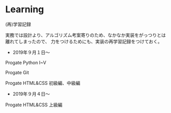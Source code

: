 # Learning
(再)学習記録

実務では設計より、アルゴリズム考案寄りのため、なかなか実装をがっつりとは離れてしまったので、
力をつけるためにも、実装の再学習記録をつけておく。



- 2019年９月１日～

Progate Python I~V

Progate Git

Progate HTML&CSS 初級編、中級編

- 2019年９月４日～

Progate HTML&CSS 上級編
